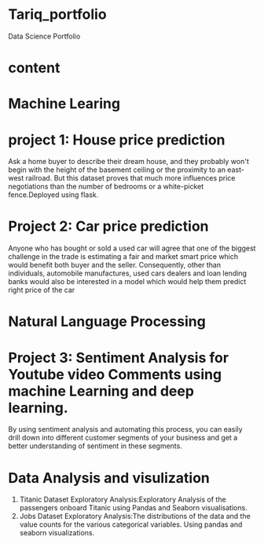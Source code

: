 # Tariq_portfolio
Data Science Portfolio

#  content
#  Machine Learing

#  project 1: House price prediction 
Ask a home buyer to describe their dream house, and they probably won't begin with the height of the basement ceiling or the proximity to an east-west railroad. But this dataset proves that much more influences price negotiations than the number of bedrooms or a white-picket fence.Deployed using flask.

#  Project 2: Car price prediction
 Anyone who has bought or sold a used car will agree that one of the biggest challenge in the trade is estimating a fair and market smart price which would benefit both buyer and the seller. Consequently, other than individuals, automobile manufactures, used cars dealers and loan lending banks would also be interested in a model which would help them predict right price of the car


#  Natural Language Processing

#  Project 3: Sentiment Analysis for Youtube video Comments using machine Learning and deep learning.
By using sentiment analysis and automating this process, you can easily drill down into different customer segments of your business and get a better understanding of sentiment in these segments.


#  Data Analysis and visulization
 1. Titanic Dataset Exploratory Analysis:Exploratory Analysis of the passengers onboard Titanic using Pandas and Seaborn visualisations.
 2. Jobs Dataset Exploratory Analysis:The distributions of the data and the value counts for the various categorical variables. Using pandas and seaborn visualizations.
